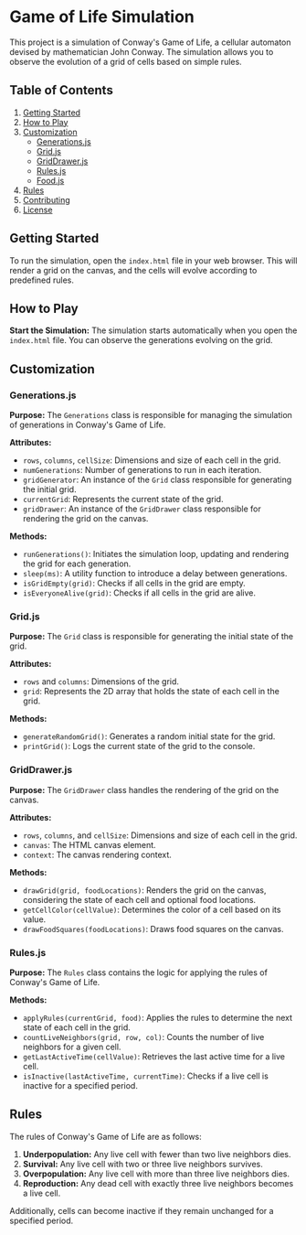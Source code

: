 # Game of Life Simulation

This project is a simulation of Conway's Game of Life, a cellular automaton devised by mathematician John Conway. The simulation allows you to observe the evolution of a grid of cells based on simple rules.

## Table of Contents

1. [Getting Started](#getting-started)
2. [How to Play](#how-to-play)
3. [Customization](#customization)
   - [Generations.js](#generationsjs)
   - [Grid.js](#gridjs)
   - [GridDrawer.js](#griddrawerjs)
   - [Rules.js](#rulesjs)
   - [Food.js](#foodjs)
4. [Rules](#rules)
5. [Contributing](#contributing)
6. [License](#license)

## Getting Started

To run the simulation, open the `index.html` file in your web browser. This will render a grid on the canvas, and the cells will evolve according to predefined rules.

## How to Play

**Start the Simulation:**
The simulation starts automatically when you open the `index.html` file. You can observe the generations evolving on the grid.

## Customization

### Generations.js

**Purpose:**
The `Generations` class is responsible for managing the simulation of generations in Conway's Game of Life.

**Attributes:**
- `rows`, `columns`, `cellSize`: Dimensions and size of each cell in the grid.
- `numGenerations`: Number of generations to run in each iteration.
- `gridGenerator`: An instance of the `Grid` class responsible for generating the initial grid.
- `currentGrid`: Represents the current state of the grid.
- `gridDrawer`: An instance of the `GridDrawer` class responsible for rendering the grid on the canvas.

**Methods:**
- `runGenerations()`: Initiates the simulation loop, updating and rendering the grid for each generation.
- `sleep(ms)`: A utility function to introduce a delay between generations.
- `isGridEmpty(grid)`: Checks if all cells in the grid are empty.
- `isEveryoneAlive(grid)`: Checks if all cells in the grid are alive.

### Grid.js

**Purpose:**
The `Grid` class is responsible for generating the initial state of the grid.

**Attributes:**
- `rows` and `columns`: Dimensions of the grid.
- `grid`: Represents the 2D array that holds the state of each cell in the grid.

**Methods:**
- `generateRandomGrid()`: Generates a random initial state for the grid.
- `printGrid()`: Logs the current state of the grid to the console.

### GridDrawer.js

**Purpose:**
The `GridDrawer` class handles the rendering of the grid on the canvas.

**Attributes:**
- `rows`, `columns`, and `cellSize`: Dimensions and size of each cell in the grid.
- `canvas`: The HTML canvas element.
- `context`: The canvas rendering context.

**Methods:**
- `drawGrid(grid, foodLocations)`: Renders the grid on the canvas, considering the state of each cell and optional food locations.
- `getCellColor(cellValue)`: Determines the color of a cell based on its value.
- `drawFoodSquares(foodLocations)`: Draws food squares on the canvas.

### Rules.js

**Purpose:**
The `Rules` class contains the logic for applying the rules of Conway's Game of Life.

**Methods:**
- `applyRules(currentGrid, food)`: Applies the rules to determine the next state of each cell in the grid.
- `countLiveNeighbors(grid, row, col)`: Counts the number of live neighbors for a given cell.
- `getLastActiveTime(cellValue)`: Retrieves the last active time for a live cell.
- `isInactive(lastActiveTime, currentTime)`: Checks if a live cell is inactive for a specified period.

## Rules

The rules of Conway's Game of Life are as follows:

1. **Underpopulation:** Any live cell with fewer than two live neighbors dies.
2. **Survival:** Any live cell with two or three live neighbors survives.
3. **Overpopulation:** Any live cell with more than three live neighbors dies.
4. **Reproduction:** Any dead cell with exactly three live neighbors becomes a live cell.

Additionally, cells can become inactive if they remain unchanged for a specified period.
